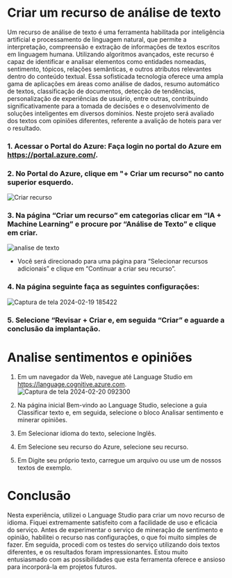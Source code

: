 # Criar um recurso de análise de texto
Um recurso de análise de texto é uma ferramenta habilitada por inteligência artificial e processamento de linguagem natural, que permite a interpretação, compreensão e extração de informações de textos escritos em linguagem humana. Utilizando algoritmos avançados, este recurso é capaz de identificar e analisar elementos como entidades nomeadas, sentimento, tópicos, relações semânticas, e outros atributos relevantes dentro do conteúdo textual. Essa sofisticada tecnologia oferece uma ampla gama de aplicações em áreas como análise de dados, resumo automático de textos, classificação de documentos, detecção de tendências, personalização de experiências de usuário, entre outras, contribuindo significativamente para a tomada de decisões e o desenvolvimento de soluções inteligentes em diversos domínios.
Neste projeto será  avaliado dos textos com opiniões diferentes, referente a avalição de hoteis para ver o resultado.

### 1.	Acessar o Portal do Azure: Faça login no portal do Azure em https://portal.azure.com/.
### 2.	No Portal do Azure, clique em "+ Criar um recurso" no canto superior esquerdo.
   
![Criar recurso](https://github.com/siqueirago/analise-de-sentimentos-opini-es/assets/152822615/190f5eae-5b80-4211-8367-c760560d3d95)


### 3.	Na página “Criar um recurso” em categorias clicar em “IA + Machine Learning” e procure por “Análise de Texto” e clique em criar.
![analise de texto](https://github.com/siqueirago/analise-de-sentimentos-opini-es/assets/152822615/f02a4881-22db-41d1-a6a2-918d73acd89f)

* Você será direcionado para uma página para “Selecionar recursos adicionais” e clique em “Continuar a criar seu recurso”.

### 4.	Na página seguinte faça as seguintes configurações:

![Captura de tela 2024-02-19 185422](https://github.com/siqueirago/analise-de-sentimentos-opini-es/assets/152822615/cddbce78-4d69-4021-8610-d62531b9fe17)

### 5.	Selecione “Revisar + Criar e, em seguida “Criar” e aguarde a conclusão da implantação.

# Analise sentimentos e opiniões
1. Em um navegador da Web, navegue até Language Studio em https://language.cognitive.azure.com.
![Captura de tela 2024-02-20 092300](https://github.com/siqueirago/analise-de-sentimentos-opini-es/assets/152822615/6dd9aacc-4991-422a-bf25-3182d11bbe5b)

3. Na página inicial Bem-vindo ao Language Studio, selecione a guia Classificar texto e, em seguida, selecione o bloco Analisar sentimento e minerar opiniões.
4. Em Selecionar idioma do texto, selecione Inglês.
5. Em Selecione seu recurso do Azure, selecione seu recurso.
6. Em Digite seu próprio texto, carregue um arquivo ou use um de nossos textos de exemplo.
   
# Conclusão
Nesta experiência, utilizei o Language Studio para criar um novo recurso de idioma. 
Fiquei extremamente satisfeito com a facilidade de uso e eficácia do serviço. Antes de experimentar o serviço de mineração de sentimento e opinião, 
habilitei o recurso nas configurações, o que foi muito simples de fazer. Em seguida, procedi com os testes do serviço utilizando dois textos diferentes, 
e os resultados foram impressionantes. Estou muito entusiasmado com as possibilidades que esta ferramenta oferece e ansioso para incorporá-la em projetos futuros.
